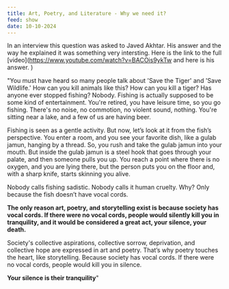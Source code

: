 ```yaml
---
title: Art, Poetry, and Literature - Why we need it?
feed: show
date: 10-10-2024
---
```


In an interview this question was asked to Javed Akhtar. His answer and the way he explained it was something very intersting. Here is the link to the full [video](https://www.youtube.com/watch?v=BACOis9ykTw and here is his answer. )

"You must have heard so many people talk about 'Save the Tiger' and 'Save Wildlife.' How can you kill animals like this? How can you kill a tiger? Has anyone ever stopped fishing? Nobody. Fishing is actually supposed to be some kind of entertainment. You're retired, you have leisure time, so you go fishing. There's no noise, no commotion, no violent sound, nothing. You're sitting near a lake, and a few of us are having beer.

Fishing is seen as a gentle activity. But now, let’s look at it from the fish’s perspective. You enter a room, and you see your favorite dish, like a gulab jamun, hanging by a thread. So, you rush and take the gulab jamun into your mouth. But inside the gulab jamun is a steel hook that goes through your palate, and then someone pulls you up. You reach a point where there is no oxygen, and you are lying there, but the person puts you on the floor and, with a sharp knife, starts skinning you alive.

Nobody calls fishing sadistic. Nobody calls it human cruelty. Why? Only because the fish doesn’t have vocal cords. 

**The only reason art, poetry, and storytelling exist is because society has vocal cords. If there were no vocal cords, people would silently kill you in tranquility, and it would be considered a great act, your silence, your death.**

Society's collective aspirations, collective sorrow, deprivation, and collective hope are expressed in art and poetry. That’s why poetry touches the heart, like storytelling. Because society has vocal cords. If there were no vocal cords, people would kill you in silence.

**Your silence is their tranquility**"



